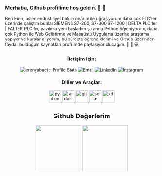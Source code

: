 ### Merhaba, Github profilime hoş geldin. :wave: :wave:

Ben Eren, aslen endüstiriyel bakım onarım ile uğraşıyorum daha çok PLC'ler üzerinde çalıştım bunlar SİEMENS S7-200, S7-300 S7-1200 | DELTA PLC'ler | FALTEK PLC'ler, yazılıma yeni başladım şu anda Python öğreniyorum, daha çok Python ile Web Geliştirme ve Masaüstü Uygulama üzerine araştırma yapıyor ve kurslar alıyorum, bu süreçte öğrendiklerimi ve Github üzerinden faydalı bulduğum kaynakları profilimde paylaşıyor olucağım. :electric_plug: :mag_right: :computer:

<h3 align="center">İletişim için:</h3>

<p align="center">
<img src="https://komarev.com/ghpvc/?username=erenyabaci&color=blue" alt="erenyabaci :: Profile Stats"></a>
<a href="mailto:erenyabacii@outlook.com"><img alt="Email" src="https://img.shields.io/badge/Email-erenyabacii@outlook.com-blue?style=flat&logo=gmail"></a>
<a href="https://www.linkedin.com/in/eren-yabacı-187992232/" target="_blank"><img alt="LinkedIn" src="https://img.shields.io/badge/LinkedIn-@erenyabaci-blue?style=flat&logo=linkedin"></a>
<a href="https://www.instagram.com/erenyabaci/"><img alt="Instagram" src="https://img.shields.io/badge/Instagram-erenyabaci-black?style=flat-square&logo=instagram"></a>
</p>

<h3 align="center">Diller ve Araçlar:</h3>
<p align="center"> <a href="https://www.python.org/" target="_blank"> <img src="https://www.vectorlogo.zone/logos/python/python-icon.svg" alt="python" width="40" height="40"/> </a> <a href="https://www.arduino.cc/" target="_blank"> <img src="https://cdn.worldvectorlogo.com/logos/arduino-1.svg" alt="arduino" width="40" height="40"/> </a> <a href="https://git-scm.com/" target="_blank"> <img src="https://www.vectorlogo.zone/logos/git-scm/git-scm-icon.svg" alt="git" width="40" height="40"/> </a> <a href="https://code.visualstudio.com/" target="_blank"> <img src="https://www.vectorlogo.zone/logos/visualstudio_code/visualstudio_code-icon.svg" alt="sqlite" width="40" height="40"/> </a> <a href="https://new.siemens.com/tr/tr.html?acz=1&gclid=CjwKCAjwq5-WBhB7EiwAl-HEktbSuRH4J3t2_BlVosuIJ5f4evGH4O8EVgk6IFJ3iXRcRnoJzQbv5xoCixwQAvD_BwE" target="_blank"> <img src="https://www.vectorlogo.zone/logos/siemens/siemens-icon.svg" alt="xd" width="40" height="40"/> </a> </p>

<h2 align="center">Github Değerlerim </h2>
<p align="center">
  <img src="https://github-readme-stats.vercel.app/api?username=erenyabaci"  height="150">
  <img src="https://github-readme-stats.vercel.app/api/top-langs/?username=erenyabaci&layout=compact" height="150">
  

</p>
